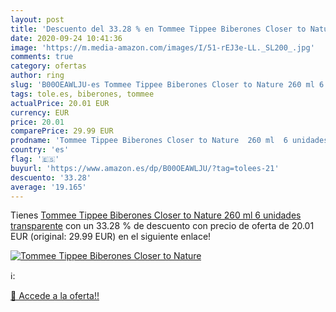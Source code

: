 ```yaml
---
layout: post
title: 'Descuento del 33.28 % en Tommee Tippee Biberones Closer to Nature'
date: 2020-09-24 10:41:36
image: 'https://m.media-amazon.com/images/I/51-rEJ3e-LL._SL200_.jpg'
comments: true
category: ofertas
author: ring
slug: 'B00OEAWLJU-es Tommee Tippee Biberones Closer to Nature 260 ml 6 unidades...'
tags: tole.es, biberones, tommee
actualPrice: 20.01 EUR
currency: EUR
price: 20.01
comparePrice: 29.99 EUR
prodname: 'Tommee Tippee Biberones Closer to Nature  260 ml  6 unidades  transparente'
country: 'es'
flag: '🇪🇸'
buyurl: 'https://www.amazon.es/dp/B00OEAWLJU/?tag=tolees-21'
descuento: '33.28'
average: '19.165'
---
```


Tienes [Tommee Tippee Biberones Closer to Nature  260 ml  6 unidades  transparente](https://www.amazon.es/dp/B00OEAWLJU/?tag=tolees-21) con un 33.28 % de descuento con precio de oferta de 20.01 EUR (original: 29.99 EUR) en el siguiente enlace!

[![Tommee Tippee Biberones Closer to Nature](https://m.media-amazon.com/images/I/51-rEJ3e-LL._SL200_.jpg)](https://www.amazon.es/dp/B00OEAWLJU/?tag=tolees-21)

ℹ️:


[🛒 Accede a la oferta!!](https://www.amazon.es/dp/B00OEAWLJU/?tag=tolees-21)
